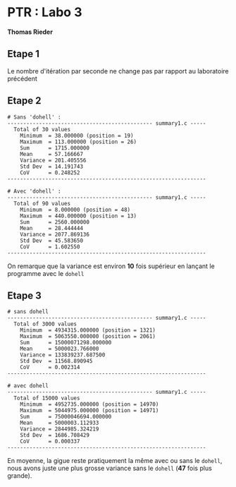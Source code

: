 # PTR : Labo 3

**Thomas Rieder**

## Etape 1

Le nombre d'itération par seconde ne change pas par rapport au laboratoire précédent

## Etape 2



```shell
# Sans 'dohell' :
---------------------------------------------- summary1.c -----
  Total of 30 values 
    Minimum  = 38.000000 (position = 19) 
    Maximum  = 113.000000 (position = 26) 
    Sum      = 1715.000000 
    Mean     = 57.166667 
    Variance = 201.405556 
    Std Dev  = 14.191743 
    CoV      = 0.248252 
---------------------------------------------------------------
```

```shell
# Avec 'dohell' : 
---------------------------------------------- summary1.c -----
  Total of 90 values 
    Minimum  = 8.000000 (position = 48) 
    Maximum  = 440.000000 (position = 13) 
    Sum      = 2560.000000 
    Mean     = 28.444444 
    Variance = 2077.869136 
    Std Dev  = 45.583650 
    CoV      = 1.602550 
---------------------------------------------------------------
```

On remarque que la variance est environ **10** fois supérieur en lançant le programme avec le `dohell`


## Etape 3

```shell
# sans dohell
---------------------------------------------- summary1.c -----
  Total of 3000 values 
    Minimum  = 4934315.000000 (position = 1321) 
    Maximum  = 5063550.000000 (position = 2061) 
    Sum      = 15000071298.000000 
    Mean     = 5000023.766000 
    Variance = 133839237.687500 
    Std Dev  = 11568.890945 
    CoV      = 0.002314 
---------------------------------------------------------------

```

```shell
# avec dohell
---------------------------------------------- summary1.c -----
  Total of 15000 values 
    Minimum  = 4952735.000000 (position = 14970) 
    Maximum  = 5044975.000000 (position = 14971) 
    Sum      = 75000046694.000000 
    Mean     = 5000003.112933 
    Variance = 2844985.324219
    Std Dev  = 1686.708429 
    CoV      = 0.000337 
---------------------------------------------------------------

```

En moyenne, la gigue reste pratiquement la même avec ou sans le `dohell`, nous avons juste une plus grosse variance sans le `dohell` (**47** fois plus grande).

